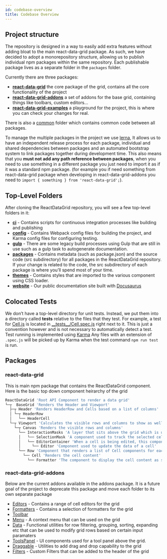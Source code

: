 ```yaml
---
id: codebase-overview
title: Codebase Overview
---
```


## Project structure
The repository is designed in a way to easily add extra features without adding bloat to the main react-data-grid package. As such, we have decided to adopt a monorepository structure, allowing us to publish individual npm packages within the same repository. Each publishable package lives as a separate folder in the `packages` folder. 

Currently there are three packages:
- [**react-data-grid**](https://www.npmjs.com/package/react-data-grid) the core package of the grid, contains all the core functionality of the project
- [**react-data-grid-addons**](https://www.npmjs.com/package/react-data-grid-addons) a set of addons for the base grid, containing things like toolbars, custom editors...
- [**react-data-grid-examples**](https://www.npmjs.com/package/react-data-grid-examples) a playground for the project, this is where you can check your changes for real.

There is also a [common](https://github.com/adazzle/react-data-grid/tree/master/packages/common) folder which contains common code between all packages.

To manage the multiple packages in the project we use [lerna](https://lernajs.io/), It allows us to have an independent release process for each package,
individual and shared dependencies between packages and an automated bootstrap system to link packages together during development time.
This also means that you **must not add any path reference between packages**, when you need to use something in a different package you just need to import it as if
it was a standard npm package. (for example you if need something from react-data-grid package when developing in react-data-grid-addons you need to `import { something } from 'react-data-grid';`).

## Top-Level Folders
After cloning the ReactDataGrid repository, you will see a few top-level folders in it:

- [**ci**](https://github.com/adazzle/react-data-grid/tree/master/ci) - Contains scripts for continuous integration processes like building and publishing
- [**config**](https://github.com/adazzle/react-data-grid/tree/master/config) - Contains Webpack config files for building the project, and Karma config files for configuring testing.
- [**gulp**](https://github.com/adazzle/react-data-grid/tree/master/gulp) - There are some legacy build processes using Gulp that are still in use such as a gulp task to autogenerate documentation.
- [**packages**](https://github.com/adazzle/react-data-grid/tree/master/gulp) - Contains metadata (such as package.json) and the source code (src subdirectory) for all packages in the ReactDataGrid repository. If your change is related to the code, the src subdirectory of each package is where you’ll spend most of your time.
- [**themes**](https://github.com/adazzle/react-data-grid/tree/master/themes) - Contains styles that are imported to the various component using CSS loader.
- [**website**](https://github.com/adazzle/react-data-grid/tree/master/website) - Our public documentation site built with [Docusaurus](https://docusaurus.io)

## Colocated Tests
We don’t have a top-level directory for unit tests. Instead, we put them into a directory called __tests__ relative to the files that they test. 
For example, a test for [Cell.js](https://github.com/adazzle/react-data-grid/blob/master/packages/react-data-grid/src/Cell.js) is located in [\_\_tests_\_\/Cell.spec.js](https://github.com/adazzle/react-data-grid/blob/master/packages/react-data-grid/src/__tests__/Cell.spec.js) right next to it.
This is just a convention however and is not necessary to automatically detect a test. Test running is implemented using [Karma](https://karma-runner.github.io/latest/index.html) Any files with an extension of  ```.spec.js``` will be picked up by Karma when the test command `npm run test` is run.   

## Packages
### react-data-grid
This is main npm package that contains the ReactDataGrid component.
Here is the basic top down component heirarchy of the grid

```bash
ReactDataGrid 'Root API Component to render a data grid'
└─┬  BaseGrid 'Renders the Header and Viewport'
  ├─┬ Header 'Renders HeaderRow and Cells based on a list of columns'
  │ └─┬ HeaderRow
  │   └── HeaderCell
  └─┬ Viewport 'Calculates the visible rows and columns to show as well as a buffer of overflow rows and columns'
    └─┬ Canvas 'Renders the visible rows and columns'
      └── InteractionMasks 'A layer that sits above the grid which is used for interaction such as keyboard navigation'
      │   └── SelectionMask 'A component used to track the selected cell. It can be moved by using the keyboard or the mouse'
      │   └── EditorContainer 'When a cell is being edited, this component renders the editor specified in column.editor'
      │     └── Editor 'Component used to update the data of a cell'
      └── Row 'Component that renders a list of Cell components for each column'
        └── Cell 'Renders the cell content'
          └── Formatter 'The component to display the cell content as specified by column.formatter'
```

### react-data-grid-addons
Below are the current addons available in the addons package. It is a future goal of the project to deprecate this package and move each folder to its own separate package
 - [Editors](https://github.com/adazzle/react-data-grid/tree/master/packages/react-data-grid/src/editors) - Contains a range of cell editors for the grid
 - [Formatters](https://github.com/adazzle/react-data-grid/tree/master/packages/react-data-grid/src/formatters) - Contains a selection of formatters for the grid
 - [Toolbar](https://github.com/adazzle/react-data-grid/tree/master/packages/react-data-grid/src/toolbar)
 - [Menu](https://github.com/adazzle/react-data-grid/tree/master/packages/react-data-grid/src/menu) - A context menu that can be used on the grid
 - [Data](https://github.com/adazzle/react-data-grid/tree/master/packages/react-data-grid/src/data) - Functional utilities for row filtering, grouping, sorting, expanding etc that can be used to modify grid rows based on certain input paramaters
 - [ToolsPanel](https://github.com/adazzle/react-data-grid/tree/master/packages/react-data-grid/src/toolspanel) - UI components used for a tool panel above the grid.
 - [Draggable](https://github.com/adazzle/react-data-grid/tree/master/packages/react-data-grid/src/draggable) - Utilities to add drag and drop capability to the grid
 - [Filters](https://github.com/adazzle/react-data-grid/tree/master/packages/react-data-grid/src/filters) - Custom Filters that can be added to the header of the grid 
